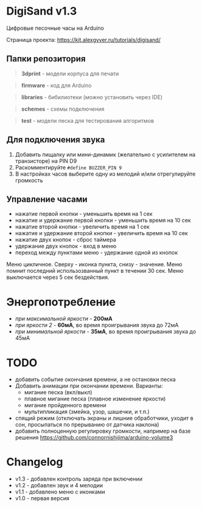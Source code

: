 # DigiSand v1.3
 Цифровые песочные часы на Arduino
 
 Страница проекта: https://kit.alexgyver.ru/tutorials/digisand/

## Папки репозитория

> **3dprint** - модели корпуса для печати

> **firmware** - код для Arduino

> **libraries** - бибилиотеки (можно установить через IDE)

> **schemes** - схемы подключения

> **test** - модели песка для тестирования алгоритмов

## Для подключения звука

1. Добавить пищалку или мини-динамик (желательно с усилителем на транзисторе) на PIN D9
2. Раскомментируйте `#define BUZZER_PIN 9`
3. В настройках часов выберите одну из мелодий и/или отрегулируйте громкость

## Управление часами

- нажатие первой кнопки - уменьшить время на 1 сек
- нажатие и удержание первой кнопки - уменьшить время на 10 сек
- нажатие второй кнопки - увеличить время на 1 сек
- нажатие и удержание второй кнопки - увеличить время на 10 сек
- нажатие двух кнопок - сброс таймера
- удержание двух кнопок - вход в меню
- переход между пунктами меню - удержание одной из кнопок

Меню цикличное. Сверху - иконка пункта, снизу - значение.
Меню помнит последний использозванный пункт в течении 30 сек.
Меню выключается через 5 сек бездействия.

# Энергопотребление
- *при максимальной яркости* - **200мА**
- *при яркости 2* - **60мА**, во время проигрывания звука до 72мА
- *при минимальной яркости* - **35мА**, во время проигрывания звука до 45мА

# TODO
- добавить событие окончания времени, а не остановки песка
- Добавить анимации при окончании времени.
  Варианты:
  - мигание песка (вкл/выкл)
  - плавное мигание песка (плавное изменение яркости)
  - мигание пройденного времени
  - мультипликация (змейка, узор, шашечки, и т.п.)
- спящий режим (отключать экраны и лишние обработчики, уходит в сон, просыпаться по прерыванию от датчика наклона)
- добавить полноценную регулировку громкости, например на базе решения https://github.com/connornishijima/arduino-volume3

# Changelog

- v1.3 - добавлен контроль заряда при включении
- v1.2 - добавлен звук и 4 мелодии
- v1.1 - добавлено меню с иконками
- v1.0 - первая версия